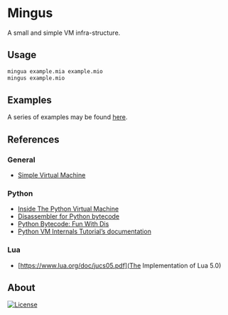 # Mingus

A small and simple VM infra-structure.

## Usage

```bash
mingua example.mia example.mio
mingus example.mio
```

## Examples

A series of examples may be found [here](examples).

## References

### General

* [Simple Virtual Machine](http://bartoszsypytkowski.com/simple-virtual-machine)

### Python

* [Inside The Python Virtual Machine](https://leanpub.com/insidethepythonvirtualmachine/read)
* [Disassembler for Python bytecode](https://docs.python.org/2/library/dis.html)
* [Python Bytecode: Fun With Dis](http://akaptur.com/blog/2013/08/14/python-bytecode-fun-with-dis)
* [Python VM Internals Tutorial’s documentation](http://cs263-technology-tutorial.readthedocs.io/en/latest)

### Lua

* [https://www.lua.org/doc/jucs05.pdf](The Implementation of Lua 5.0)

## About

[![License](https://img.shields.io/badge/license-Apache%202.0-blue.svg)](https://www.apache.org/licenses/)
